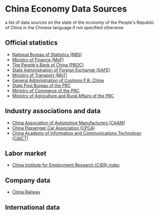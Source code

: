 # China Economy Data Sources
a list of data sources on the state of the economy of the People's Republic of China
in the Chinese language if not specified otherwise

## Official statistics

- [National Bureau of Statistics (NBS)](http://www.stats.gov.cn/)
- [Ministry of Finance (MoF)](http://www.mof.gov.cn/gkml/caizhengshuju/)
- [The People's Bank of China (PBOC)](http://www.pbc.gov.cn/diaochatongjisi/116219/index.html)
- [State Administration of Foreign Exchange (SAFE)](http://www.safe.gov.cn/safe/tjsj1/index.html)
- [Ministry of Transport (MoT)](https://www.mot.gov.cn/tongjishuju/)
- [General Administration of Customs P.R. China](http://www.customs.gov.cn/customs/302249/zfxxgk/2799825/302274/index.html)
- [State Post Bureau of the PRC](http://www.spb.gov.cn/sj/)
- [Ministry of Commerce of the PRC](http://www.mofcom.gov.cn/article/tongjiziliao/)
- [Ministry of Agriculture and Rural Affairs of the PRC](http://zdscxx.moa.gov.cn:8080/nyb/pc/index.jsp)

## Industry associations and data

- [China Association of Automotive Manufacturers (CAAM)](http://www.caam.org.cn/tjsj)
- [China Passenger Car Association (CPCA)](http://www.cpcaauto.com/)
- [China Academy of Information and Communications Technology (CAICT)](http://www.caict.ac.cn/kxyj/qwfb/qwsj/)


## Labor market

- [China Institute for Employment Research (CIER) index](http://www.cier.org.cn/index.asp)

## Company data

- [China Railway](http://www.china-railway.com.cn/wnfw/sjfw/)

## International data

